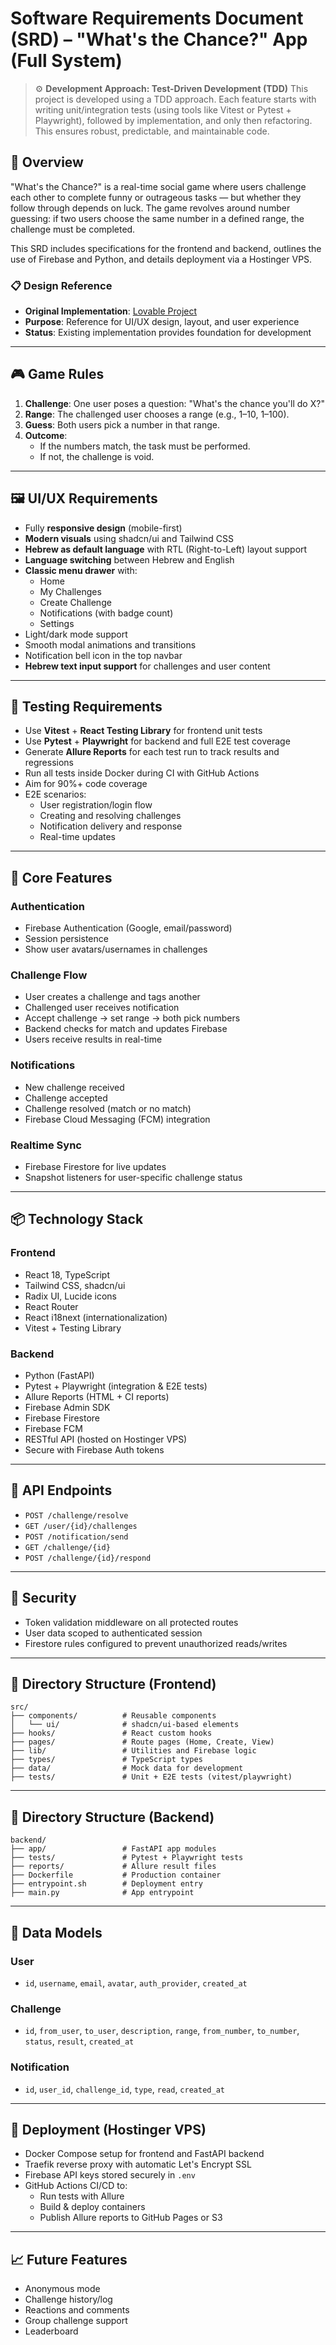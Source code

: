 # Software Requirements Document (SRD) – "What's the Chance?" App (Full System)

> ⚙️ **Development Approach: Test-Driven Development (TDD)**
> This project is developed using a TDD approach. Each feature starts with writing unit/integration tests (using tools like Vitest or Pytest + Playwright), followed by implementation, and only then refactoring. This ensures robust, predictable, and maintainable code.

## 🧭 Overview

"What's the Chance?" is a real-time social game where users challenge each other to complete funny or outrageous tasks — but whether they follow through depends on luck. The game revolves around number guessing: if two users choose the same number in a defined range, the challenge must be completed.

This SRD includes specifications for the frontend and backend, outlines the use of Firebase and Python, and details deployment via a Hostinger VPS.

### 📋 **Design Reference**

- **Original Implementation**: [Lovable Project](https://lovable.dev/projects/246aae1e-8a6d-441f-b4ed-446405d5302c)
- **Purpose**: Reference for UI/UX design, layout, and user experience
- **Status**: Existing implementation provides foundation for development

---

## 🎮 Game Rules

1. **Challenge**: One user poses a question: "What's the chance you'll do X?"
2. **Range**: The challenged user chooses a range (e.g., 1–10, 1–100).
3. **Guess**: Both users pick a number in that range.
4. **Outcome**:
   - If the numbers match, the task must be performed.
   - If not, the challenge is void.

---

## 🖼️ UI/UX Requirements

- Fully **responsive design** (mobile-first)
- **Modern visuals** using shadcn/ui and Tailwind CSS
- **Hebrew as default language** with RTL (Right-to-Left) layout support
- **Language switching** between Hebrew and English
- **Classic menu drawer** with:
  - Home
  - My Challenges
  - Create Challenge
  - Notifications (with badge count)
  - Settings
- Light/dark mode support
- Smooth modal animations and transitions
- Notification bell icon in the top navbar
- **Hebrew text input support** for challenges and user content

---

## 🧪 Testing Requirements

- Use **Vitest** + **React Testing Library** for frontend unit tests
- Use **Pytest** + **Playwright** for backend and full E2E test coverage
- Generate **Allure Reports** for each test run to track results and regressions
- Run all tests inside Docker during CI with GitHub Actions
- Aim for 90%+ code coverage
- E2E scenarios:
  - User registration/login flow
  - Creating and resolving challenges
  - Notification delivery and response
  - Real-time updates

---

## 🧩 Core Features

### Authentication

- Firebase Authentication (Google, email/password)
- Session persistence
- Show user avatars/usernames in challenges

### Challenge Flow

- User creates a challenge and tags another
- Challenged user receives notification
- Accept challenge → set range → both pick numbers
- Backend checks for match and updates Firebase
- Users receive results in real-time

### Notifications

- New challenge received
- Challenge accepted
- Challenge resolved (match or no match)
- Firebase Cloud Messaging (FCM) integration

### Realtime Sync

- Firebase Firestore for live updates
- Snapshot listeners for user-specific challenge status

---

## 📦 Technology Stack

### Frontend

- React 18, TypeScript
- Tailwind CSS, shadcn/ui
- Radix UI, Lucide icons
- React Router
- React i18next (internationalization)
- Vitest + Testing Library

### Backend

- Python (FastAPI)
- Pytest + Playwright (integration & E2E tests)
- Allure Reports (HTML + CI reports)
- Firebase Admin SDK
- Firebase Firestore
- Firebase FCM
- RESTful API (hosted on Hostinger VPS)
- Secure with Firebase Auth tokens

---

## 📡 API Endpoints

- `POST /challenge/resolve`
- `GET /user/{id}/challenges`
- `POST /notification/send`
- `GET /challenge/{id}`
- `POST /challenge/{id}/respond`

---

## 🔐 Security

- Token validation middleware on all protected routes
- User data scoped to authenticated session
- Firestore rules configured to prevent unauthorized reads/writes

---

## 📁 Directory Structure (Frontend)

```
src/
├── components/          # Reusable components
│   └── ui/              # shadcn/ui-based elements
├── hooks/               # React custom hooks
├── pages/               # Route pages (Home, Create, View)
├── lib/                 # Utilities and Firebase logic
├── types/               # TypeScript types
├── data/                # Mock data for development
├── tests/               # Unit + E2E tests (vitest/playwright)
```

---

## 📁 Directory Structure (Backend)

```
backend/
├── app/                 # FastAPI app modules
├── tests/               # Pytest + Playwright tests
├── reports/             # Allure result files
├── Dockerfile           # Production container
├── entrypoint.sh        # Deployment entry
├── main.py              # App entrypoint
```

---

## 🧱 Data Models

### User

- `id`, `username`, `email`, `avatar`, `auth_provider`, `created_at`

### Challenge

- `id`, `from_user`, `to_user`, `description`, `range`, `from_number`, `to_number`, `status`, `result`, `created_at`

### Notification

- `id`, `user_id`, `challenge_id`, `type`, `read`, `created_at`

---

## 🚀 Deployment (Hostinger VPS)

- Docker Compose setup for frontend and FastAPI backend
- Traefik reverse proxy with automatic Let's Encrypt SSL
- Firebase API keys stored securely in `.env`
- GitHub Actions CI/CD to:
  - Run tests with Allure
  - Build & deploy containers
  - Publish Allure reports to GitHub Pages or S3

---

## 📈 Future Features

- Anonymous mode
- Challenge history/log
- Reactions and comments
- Group challenge support
- Leaderboard
